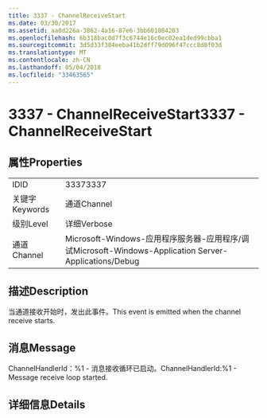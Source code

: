 ```yaml
---
title: 3337 - ChannelReceiveStart
ms.date: 03/30/2017
ms.assetid: aa0d226a-3862-4a16-87e6-3bb601084203
ms.openlocfilehash: 6b318bac0d7f3c6744e16c0ec02ea1ded99cbba1
ms.sourcegitcommit: 3d5d33f384eeba41b2dff79d096f47ccc8d8f03d
ms.translationtype: MT
ms.contentlocale: zh-CN
ms.lasthandoff: 05/04/2018
ms.locfileid: "33463565"
---
```

# <a name="3337---channelreceivestart"></a><span data-ttu-id="07241-102">3337 - ChannelReceiveStart</span><span class="sxs-lookup"><span data-stu-id="07241-102">3337 - ChannelReceiveStart</span></span>
## <a name="properties"></a><span data-ttu-id="07241-103">属性</span><span class="sxs-lookup"><span data-stu-id="07241-103">Properties</span></span>  
  
|||  
|-|-|  
|<span data-ttu-id="07241-104">ID</span><span class="sxs-lookup"><span data-stu-id="07241-104">ID</span></span>|<span data-ttu-id="07241-105">3337</span><span class="sxs-lookup"><span data-stu-id="07241-105">3337</span></span>|  
|<span data-ttu-id="07241-106">关键字</span><span class="sxs-lookup"><span data-stu-id="07241-106">Keywords</span></span>|<span data-ttu-id="07241-107">通道</span><span class="sxs-lookup"><span data-stu-id="07241-107">Channel</span></span>|  
|<span data-ttu-id="07241-108">级别</span><span class="sxs-lookup"><span data-stu-id="07241-108">Level</span></span>|<span data-ttu-id="07241-109">详细</span><span class="sxs-lookup"><span data-stu-id="07241-109">Verbose</span></span>|  
|<span data-ttu-id="07241-110">通道</span><span class="sxs-lookup"><span data-stu-id="07241-110">Channel</span></span>|<span data-ttu-id="07241-111">Microsoft-Windows-应用程序服务器-应用程序/调试</span><span class="sxs-lookup"><span data-stu-id="07241-111">Microsoft-Windows-Application Server-Applications/Debug</span></span>|  
  
## <a name="description"></a><span data-ttu-id="07241-112">描述</span><span class="sxs-lookup"><span data-stu-id="07241-112">Description</span></span>  
 <span data-ttu-id="07241-113">当通道接收开始时，发出此事件。</span><span class="sxs-lookup"><span data-stu-id="07241-113">This event is emitted when the channel receive starts.</span></span>  
  
## <a name="message"></a><span data-ttu-id="07241-114">消息</span><span class="sxs-lookup"><span data-stu-id="07241-114">Message</span></span>  
 <span data-ttu-id="07241-115">ChannelHandlerId：%1 - 消息接收循环已启动。</span><span class="sxs-lookup"><span data-stu-id="07241-115">ChannelHandlerId:%1 - Message receive loop started.</span></span>  
  
## <a name="details"></a><span data-ttu-id="07241-116">详细信息</span><span class="sxs-lookup"><span data-stu-id="07241-116">Details</span></span>
